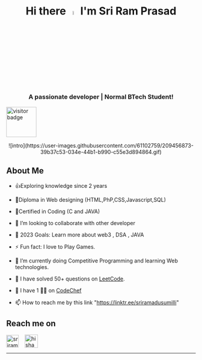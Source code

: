 <div align = "center"><h1> Hi there <a href="https://github.com/Vishwas-10"><img src="https://media.giphy.com/media/hvRJCLFzcasrR4ia7z/giphy.gif" width="5%"></a> I'm Sri Ram Prasad</h1></div>
<h3 align="center">A passionate developer | Normal BTech Student!</h3>
<p align="left"> <img align="center" alt="visitor badge" width="80px" src="https://visitor-badge.glitch.me/badge?page_id=Vishwas-10.Vishwas.10" alt="Vishwas-10"/></p>




<div align="Center">
![intro](https://user-images.githubusercontent.com/61102759/209456873-39b37c53-034e-44b1-b990-c55e3d894864.gif)
</div>














<h2>About Me</h2> 

- 👍Exploring knowledge since 2 years<br>
 
- 🧠Diploma in Web designing (HTML,PhP,CSS,Javascript,SQL)<br>

- 📃Certified in Coding (C and JAVA)

- 👯 I’m looking to collaborate with other developer

- 🥅 2023 Goals: Learn more about web3 , DSA , JAVA

- ⚡ Fun fact: I love to Play Games.

- 🌱 I’m currently doing Competitive Programming and learning Web technologies.

- 🥅 I have solved 50+ questions on [LeetCode](https://leetcode.com/Tony_Stark194/).

- 🥅 I have 1 🌟🌟 on [CodeChef](https://www.codechef.com/users/sri_ramprasad) 

- 📫 How to reach me by this link "https://linktr.ee/sriramadusumilli"



<h2>
Reach me on 
</h2>
<p align="left"> 
<a href="https://www.linkedin.com/in/sri-ram-prasad-adusumilli-20088319b/" target="blank"><img align="center" src="https://cdn.jsdelivr.net/npm/simple-icons@3.0.1/icons/linkedin.svg" alt="sriram" height="33" width="33" /></a> &nbsp;&nbsp;
<a href="https://github.com/SriRamAdusumilli" target="blank"><img align="center" src="https://cdn.jsdelivr.net/npm/simple-icons@3.0.1/icons/github.svg" alt="hisham-maged10" height="35" width="35" /></a>&nbsp;&nbsp;
</p>
<hr/>

<!---
SriRamAdusumilli/SriRamAdusumilli is a ✨ special ✨ repository because its `README.md` (this file) appears on your GitHub profile.
You can click the Preview link to take a look at your changes.
--->



